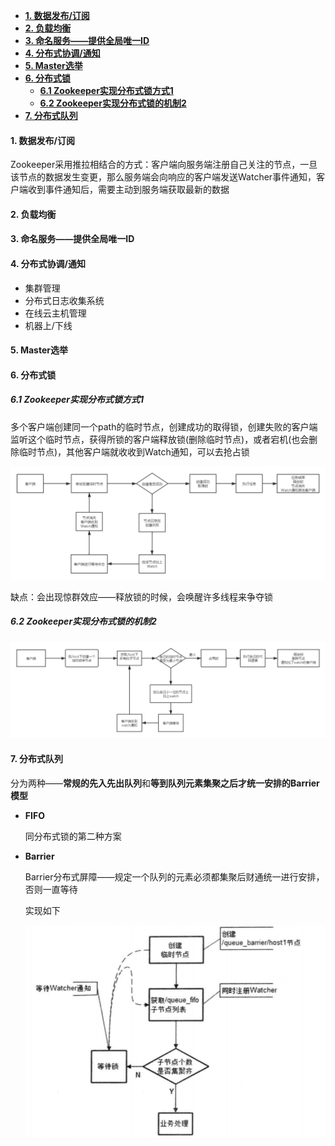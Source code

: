 - [**1. 数据发布/订阅**](#1-数据发布订阅)
- [**2. 负载均衡**](#2-负载均衡)
- [**3. 命名服务——提供全局唯一ID**](#3-命名服务提供全局唯一id)
- [**4. 分布式协调/通知**](#4-分布式协调通知)
- [**5. Master选举**](#5-master选举)
- [**6. 分布式锁**](#6-分布式锁)
  - [**6.1 Zookeeper实现分布式锁方式1**](#61-zookeeper实现分布式锁方式1)
  - [**6.2 Zookeeper实现分布式锁的机制2**](#62-zookeeper实现分布式锁的机制2)
- [**7. 分布式队列**](#7-分布式队列)





#### **1. 数据发布/订阅**

Zookeeper采用推拉相结合的方式：客户端向服务端注册自己关注的节点，一旦该节点的数据发生变更，那么服务端会向响应的客户端发送Watcher事件通知，客户端收到事件通知后，需要主动到服务端获取最新的数据

#### **2. 负载均衡**

#### **3. 命名服务——提供全局唯一ID**

#### **4. 分布式协调/通知**

* 集群管理
* 分布式日志收集系统
* 在线云主机管理
* 机器上/下线

#### **5. Master选举**

#### **6. 分布式锁**

##### **6.1 Zookeeper实现分布式锁方式1**

多个客户端创建同一个path的临时节点，创建成功的取得锁，创建失败的客户端监听这个临时节点，获得所锁的客户端释放锁(删除临时节点)，或者宕机(也会删除临时节点)，其他客户端就收收到Watch通知，可以去抢占锁

![1](../p/Zookeeper实现分布式锁机制1.png)

缺点：会出现惊群效应——释放锁的时候，会唤醒许多线程来争夺锁

##### **6.2 Zookeeper实现分布式锁的机制2**



![1](../p/Zookeeper实现分布式锁机制2.png)



#### **7. 分布式队列**

分为两种——**常规的先入先出队列**和**等到队列元素集聚之后才统一安排的Barrier模型**

* **FIFO**

  同分布式锁的第二种方案

* **Barrier**

  Barrier分布式屏障——规定一个队列的元素必须都集聚后财通统一进行安排，否则一直等待

  实现如下

  ![1](../p/3.png)

  